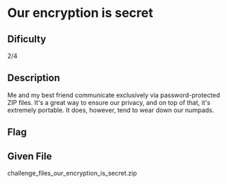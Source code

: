 # Our encryption is secret

## Dificulty
2/4

## Description
Me and my best friend communicate exclusively via password-protected ZIP files.
It's a great way to ensure our privacy, and on top of that, it's extremely portable.
It does, however, tend to wear down our numpads.

## Flag

## Given File
challenge_files_our_encryption_is_secret.zip